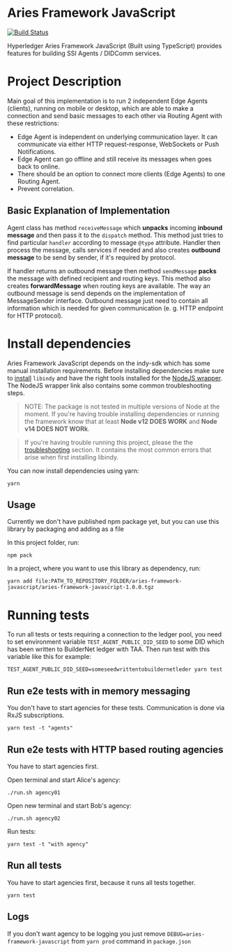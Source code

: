 # Aries Framework JavaScript

[![Build Status](https://dev.azure.com/Hyperledger/Aries/_apis/build/status/hyperledger.aries-framework-javascript?branchName=master)](https://dev.azure.com/Hyperledger/Aries/_build/latest?definitionId=73&branchName=master)

Hyperledger Aries Framework JavaScript (Built using TypeScript) provides features for building SSI Agents / DIDComm services.

# Project Description

Main goal of this implementation is to run 2 independent Edge Agents (clients), running on mobile or desktop, which are able to make a connection and send basic messages to each other via Routing Agent with these restrictions:

- Edge Agent is independent on underlying communication layer. It can communicate via either HTTP request-response, WebSockets or Push Notifications.
- Edge Agent can go offline and still receive its messages when goes back to online.
- There should be an option to connect more clients (Edge Agents) to one Routing Agent.
- Prevent correlation.

## Basic Explanation of Implementation

Agent class has method `receiveMessage` which **unpacks** incoming **inbound message** and then pass it to the `dispatch` method. This method just tries to find particular `handler` according to message `@type` attribute. Handler then process the message, calls services if needed and also creates **outbound message** to be send by sender, if it's required by protocol.

If handler returns an outbound message then method `sendMessage` **packs** the message with defined recipient and routing keys. This method also creates **forwardMessage** when routing keys are available. The way an outbound message is send depends on the implementation of MessageSender interface. Outbound message just need to contain all information which is needed for given communication (e. g. HTTP endpoint for HTTP protocol).

# Install dependencies

Aries Framework JavaScript depends on the indy-sdk which has some manual installation requirements. Before installing dependencies make sure to [install](https://github.com/hyperledger/indy-sdk/#installing-the-sdk) `libindy` and have the right tools installed for the [NodeJS wrapper](https://github.com/hyperledger/indy-sdk/tree/master/wrappers/nodejs#installing). The NodeJS wrapper link also contains some common troubleshooting steps.

> NOTE: The package is not tested in multiple versions of Node at the moment. If you're having trouble installing dependencies or running the framework know that at least **Node v12 DOES WORK** and **Node v14 DOES NOT WORk**.

> If you're having trouble running this project, please the the [troubleshooting](./TROUBLESHOOTING.md) section. It contains the most common errors that arise when first installing libindy.

You can now install dependencies using yarn:

```
yarn
```

## Usage

Currently we don't have published npm package yet, but you can use this library by packaging and adding as a file

In this project folder, run:

```
npm pack
```

In a project, where you want to use this library as dependency, run:

```
yarn add file:PATH_TO_REPOSITORY_FOLDER/aries-framework-javascript/aries-framework-javascript-1.0.0.tgz
```

# Running tests

To run all tests or tests requiring a connection to the ledger pool, you need to set environment variable `TEST_AGENT_PUBLIC_DID_SEED` to some DID which has been written to BuilderNet ledger with TAA. Then run test with this variable like this for example:

```
TEST_AGENT_PUBLIC_DID_SEED=someseedwrittentobuildernetleder yarn test
```

## Run e2e tests with in memory messaging

You don't have to start agencies for these tests. Communication is done via RxJS subscriptions.

```
yarn test -t "agents"
```

## Run e2e tests with HTTP based routing agencies

You have to start agencies first.

Open terminal and start Alice's agency:

```
./run.sh agency01
```

Open new terminal and start Bob's agency:

```
./run.sh agency02
```

Run tests:

```
yarn test -t "with agency"
```

## Run all tests

You have to start agencies first, because it runs all tests together.

```
yarn test
```

## Logs

If you don't want agency to be logging you just remove `DEBUG=aries-framework-javascript` from `yarn prod` command in `package.json`
